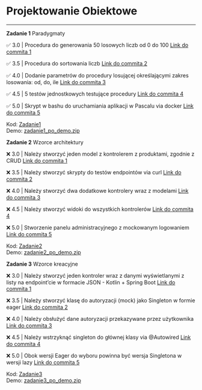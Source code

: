 # Projektowanie Obiektowe
---

**Zadanie 1** Paradygmaty

:white_check_mark: 3.0 | Procedura do generowania 50 losowych liczb od 0 do 100 [Link do commita 1](https://github.com/kreciszj/projektowanie-obiektowe/commit/fd380eed97f61e3bf9cabf1bd9b3c79790ef9cf0)

:white_check_mark: 3.5 | Procedura do sortowania liczb [Link do commita 2](https://github.com/kreciszj/projektowanie-obiektowe/commit/8053dd0f74d062429eb41f1a4dc5cc6c96544038)

:white_check_mark: 4.0 | Dodanie parametrów do procedury losującej określającymi zakres losowania: od, do, ile [Link do commita 3](https://github.com/kreciszj/projektowanie-obiektowe/commit/72942607b7a888f2bab9fb1d618d9627110db25c)

:white_check_mark: 4.5 | 5 testów jednostkowych testujące procedury [Link do commita 4](https://github.com/kreciszj/projektowanie-obiektowe/commit/f458213fc4e5751f4859345191c6bdccbdde47a5)

:white_check_mark: 5.0 | Skrypt w bashu do uruchamiania aplikacji w Pascalu via docker [Link do commita 5](https://github.com/kreciszj/projektowanie-obiektowe/commit/abc1a36f5669632c335d2048cdce6cd684321d71)

Kod: [Zadanie1](./zadanie1/) <br>
Demo: [zadanie1_po_demo.zip](./demos/zadanie1_po_demo.zip)


**Zadanie 2** Wzorce architektury

:x: 3.0 | Należy stworzyć jeden model z kontrolerem z produktami, zgodnie z CRUD [Link do commita 1](https://github.com/kprzystalski/workshop_template/commit/hash)

:x: 3.5 | Należy stworzyć skrypty do testów endpointów via curl [Link do commita 2](https://github.com/kprzystalski/workshop_template/commit/hash)

:x: 4.0 | Należy stworzyć dwa dodatkowe kontrolery wraz z modelami [Link do commita 3](https://github.com/kprzystalski/workshop_template/commit/hash)

:x: 4.5 | Należy stworzyć widoki do wszystkich kontrolerów [Link do commita 4](https://github.com/kprzystalski/workshop_template/commit/hash)

:x: 5.0 | Stworzenie panelu administracyjnego z mockowanym logowaniem [Link do commita 5](https://github.com/kprzystalski/workshop_template/commit/hash)

Kod: [Zadanie2](./zadanie2/) <br>
Demo: [zadanie2_po_demo.zip](./demos/zadanie2_po_demo.zip)


**Zadanie 3** Wzorce kreacyjne

:x: 3.0 | Należy stworzyć jeden kontroler wraz z danymi wyświetlanymi z listy na endpoint’cie w formacie JSON - Kotlin + Spring Boot [Link do commita 1](https://github.com/kprzystalski/workshop_template/commit/hash)

:x: 3.5 | Należy stworzyć klasę do autoryzacji (mock) jako Singleton w formie eager [Link do commita 2](https://github.com/kprzystalski/workshop_template/commit/hash)

:x: 4.0 | Należy obsłużyć dane autoryzacji przekazywane przez użytkownika [Link do commita 3](https://github.com/kprzystalski/workshop_template/commit/hash)

:x: 4.5 | Należy wstrzyknąć singleton do głównej klasy via @Autowired [Link do commita 4](https://github.com/kprzystalski/workshop_template/commit/hash)

:x: 5.0 | Obok wersji Eager do wyboru powinna być wersja Singletona w wersji lazy [Link do commita 5](https://github.com/kprzystalski/workshop_template/commit/hash)

Kod: [Zadanie3](./zadanie3/) <br>
Demo: [zadanie3_po_demo.zip](./demos/zadanie3_po_demo.zip)
